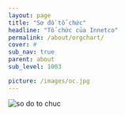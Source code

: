 ```yaml
---
layout: page
title: "Sơ đồ tổ chức"
headline: "Tổ chức của Innetco"
permalink: /about/orgchart/
cover: #
sub_nav: true
parent: about
sub_level: 1003

picture: /images/oc.jpg
---
```


![so do to chuc](https://www.dropbox.com/s/9wuafumsr8hb3hp/so%20do%20to%20chuc.jpg?dl=0)
